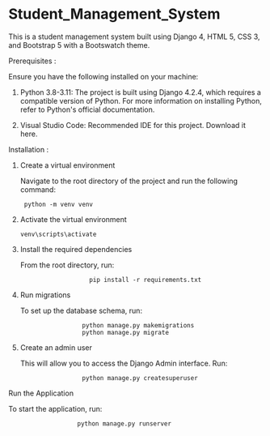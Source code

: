 # Student_Management_System

This is a student management system built using Django 4, HTML 5, CSS 3, and Bootstrap 5 with a Bootswatch theme.

Prerequisites :

Ensure you have the following installed on your machine:

1) Python 3.8-3.11: The project is built using Django 4.2.4, which requires a compatible version of Python. For more information on installing Python, refer to Python's official documentation.

2) Visual Studio Code: Recommended IDE for this project. Download it here.


Installation :

1. Create a virtual environment
   
   Navigate to the root directory of the project and run the following command:

        python -m venv venv

3. Activate the virtual environment

       venv\scripts\activate

5. Install the required dependencies
   
   From the root directory, run:
                         
                          pip install -r requirements.txt

7. Run migrations
   
   To set up the database schema, run:

                        python manage.py makemigrations
                        python manage.py migrate


9. Create an admin user
    
   This will allow you to access the Django Admin interface. Run:

                        python manage.py createsuperuser


  Run the Application

  To start the application, run:

                       python manage.py runserver

